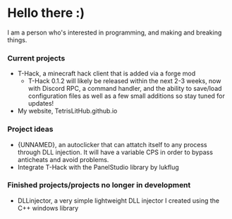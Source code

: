 # Hello there :)

I am a person who's interested in programming, and making and breaking things.

### Current projects
- T-Hack, a minecraft hack client that is added via a forge mod
  - T-Hack 0.1.2 will likely be released within the next 2-3 weeks, now with Discord RPC, a command handler, and the ability to save/load configuration files as well as a few small additions so stay tuned for updates!
- My website, TetrisLitHub.github.io

### Project ideas
- {UNNAMED}, an autoclicker that can attatch itself to any process through DLL injection. It will have a variable CPS in order to bypass anticheats and avoid problems.
- Integrate T-Hack with the PanelStudio library by lukflug

### Finished projects/projects no longer in development
- DLLinjector, a very simple lightweight DLL injector I created using the C++ windows library

